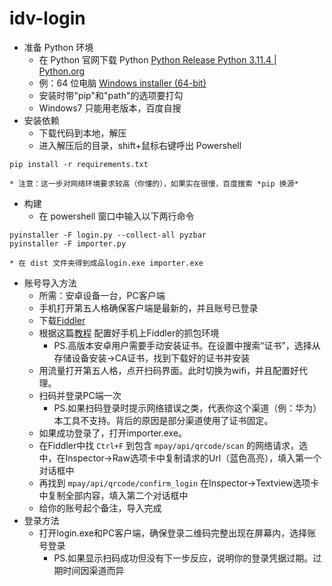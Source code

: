 # idv-login
* 准备 Python 环境
    * 在 Python 官网下载 Python [Python Release Python 3.11.4 | Python.org](https://www.python.org/downloads/release/python-3114/)
    * 例：64 位电脑 [Windows installer (64-bit)](https://www.python.org/ftp/python/3.11.4/python-3.11.4-amd64.exe)
    * 安装时带"pip"和"path"的选项要打勾
    * Windows7 只能用老版本，百度自搜
* 安装依赖
    * 下载代码到本地，解压
    * 进入解压后的目录，shift+鼠标右键呼出 Powershell
```plain
pip install -r requirements.txt
```
    * 注意：这一步对网络环境要求较高（你懂的），如果实在很慢，百度搜索 *pip 换源*
* 构建
    * 在 powershell 窗口中输入以下两行命令
```plain
pyinstaller -F login.py --collect-all pyzbar
pyinstaller -F importer.py
```
    * 在 dist 文件夹得到成品login.exe importer.exe
* 账号导入方法
    * 所需：安卓设备一台，PC客户端
    * 手机打开第五人格确保客户端是最新的，并且账号已登录
    * 下载[Fiddler](https://telerik-fiddler.s3.amazonaws.com/fiddler/FiddlerSetup.exe)
    * 根据这篇[教程](https://blog.csdn.net/michaelwoshi/article/details/114173158) 配置好手机上Fiddler的抓包环境
       * PS.高版本安卓用户需要手动安装证书。在设置中搜索“证书”，选择从存储设备安装→CA证书，找到下载好的证书并安装
    *  用流量打开第五人格，点开扫码界面。此时切换为wifi，并且配置好代理。
    *  扫码并登录PC端一次
       * PS.如果扫码登录时提示网络错误之类，代表你这个渠道（例：华为）本工具不支持。背后的原因是部分渠道使用了证书固定。
    *  如果成功登录了，打开importer.exe。
    *  在Fiddler中找 ```Ctrl+F``` 到包含 ```mpay/api/qrcode/scan``` 的网络请求，选中，在Inspector→Raw选项卡中复制请求的Url（蓝色高亮），填入第一个对话框中
    *  再找到 ```mpay/api/qrcode/confirm_login``` 在Inspector→Textview选项卡中复制全部内容，填入第二个对话框中
    *  给你的账号起个备注，导入完成
* 登录方法
    * 打开login.exe和PC客户端，确保登录二维码完整出现在屏幕内，选择账号登录
       * PS.如果显示扫码成功但没有下一步反应，说明你的登录凭据过期。过期时间因渠道而异
